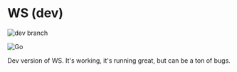 # WS (dev)

![dev branch](https://img.shields.io/badge/branch-dev-blue?style=for-the-badge)

![Go](https://img.shields.io/badge/go-%2300ADD8.svg?style=for-the-badge&logo=go&logoColor=white) 

Dev version of WS. It's working, it's running great, but can be a ton of bugs.
